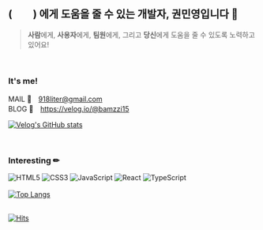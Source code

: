 
<h2> (　　) 에게 도움을 줄 수 있는 개발자, 권민영입니다 🤝</h2>
  
> **사람**에게, **사용자**에게, **팀원**에게, 그리고 **당신**에게 도움을 줄 수 있도록 노력하고 있어요!
  <br/>
<h3>It's me!</h3>
  
MAIL 📧　918liter@gmail.com
<br>
BLOG 📝　https://velog.io/@bamzzi15

[![Velog's GitHub stats](https://velog-readme-stats.vercel.app/api?name=bamzzi15)](https://velog.io/@bamzzi15)

<br/>
<h3>Interesting ✏</h3>
  
![HTML5](https://img.shields.io/badge/html5-%23E34F26.svg?style=for-the-badge&logo=html5&logoColor=white) 
![CSS3](https://img.shields.io/badge/css3-%231572B6.svg?style=for-the-badge&logo=css3&logoColor=white)
![JavaScript](https://img.shields.io/badge/javascript-F7DF1E.svg?&style=for-the-badge&logo=javascript&logoColor=white)
![React](https://img.shields.io/badge/react-61DAFB.svg?&style=for-the-badge&logo=react&logoColor=white)
![TypeScript](https://img.shields.io/badge/typescript-3178c6.svg?&style=for-the-badge&logo=typescript&logoColor=white)
<br>
<br>
[![Top Langs](https://github-readme-stats.vercel.app/api/top-langs/?username=minnyoung&layout=compact)](https://github.com/깃minyuet/github-readme-stats) 
<br>
<br>

  
[![Hits](https://hits.seeyoufarm.com/api/count/incr/badge.svg?url=https%3A%2F%2Fgithub.com%2Fminyuet&count_bg=%23C695FF&title_bg=%23555555&icon=&icon_color=%23E7E7E7&title=HI!&edge_flat=false)](https://hits.seeyoufarm.com)
